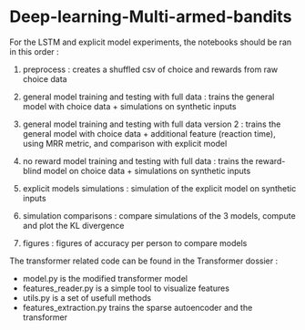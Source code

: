 # Deep-learning-Multi-armed-bandits

For the LSTM and explicit model experiments, the notebooks should be ran in this order : 

1) preprocess : creates a shuffled csv of choice and rewards from raw choice data

2) general model training and testing with full data : trains the general model with choice data + simulations on synthetic inputs

3) general model training and testing with full data version 2 : trains the general model with choice data + additional feature (reaction time), using MRR metric, and comparison with explicit model

4) no reward model training and testing with full data : trains the reward-blind model on choice data + simulations on synthetic inputs

5) explicit models simulations : simulation of the explicit model on synthetic inputs

6) simulation comparisons : compare simulations of the 3 models, compute and plot the KL divergence

7) figures : figures of accuracy per person to compare models





The transformer related code can be found in the Transformer dossier :

 - model.py is the modified transformer model
 - features_reader.py is a simple tool to visualize features
 - utils.py is a set of usefull methods
 - features_extraction.py trains the sparse autoencoder and the transformer
